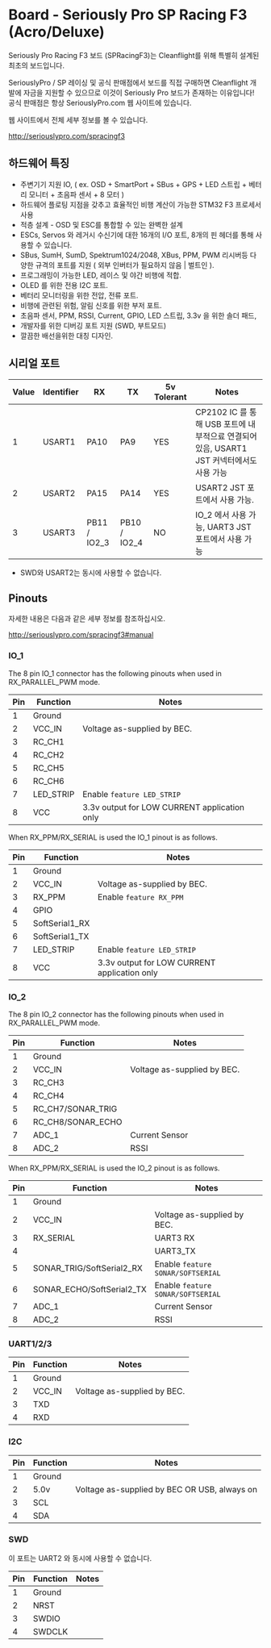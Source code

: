 # Board - Seriously Pro SP Racing F3 (Acro/Deluxe)

Seriously Pro Racing F3 보드 (SPRacingF3)는 Cleanflight를 위해 특별히 설계된 최초의 보드입니다.

SeriouslyPro / SP 레이싱 및 공식 판매점에서 보드를 직접 구매하면 Cleanflight 개발에 자금을 지원할 수 있으므로 이것이 Seriously Pro 보드가 존재하는 이유입니다! 공식 판매점은 항상 SeriouslyPro.com 웹 사이트에 있습니다.

웹 사이트에서 전체 세부 정보를 볼 수 있습니다.

http://seriouslypro.com/spracingf3

## 하드웨어 특징

* 주변기기 지원 IO, ( ex. OSD + SmartPort + SBus + GPS + LED 스트립 + 베터리 모니터 + 초음파 센서 + 8 모터 )
* 하드웨어 플로팅 지점을 갖추고 효율적인 비행 계산이 가능한 STM32 F3 프로세서 사용
* 적층 설계 - OSD 및 ESC를 통합할 수 있는 완벽한 설계
* ESCs, Servos 와 레거시 수신기에 대한 16개의 I/O 포트, 8개의 핀 헤더를 통해 사용할 수 있습니다.
* SBus, SumH, SumD, Spektrum1024/2048, XBus, PPM, PWM 리시버등 다양한 규격의 포트를 지원 ( 외부 인버터가 필요하지 않음 | 벌트인 ).
* 프로그래밍이 가능한 LED, 레이스 및 야간 비행에 적합.
* OLED 를 위한 전용 I2C 포트.
* 베터리 모니터링을 위한 전압, 전류 포트.
* 비행에 관련된 위험, 알림 신호를 위한 부저 포트.
* 초음파 센서, PPM, RSSI, Current, GPIO, LED 스트립, 3.3v 을 위한 솔더 패드, 
* 개발자를 위한 디버깅 포트 지원 (SWD, 부트모드)
* 깔끔한 배선을위한 대칭 디자인.

## 시리얼 포트

| Value | Identifier   | RX           | TX           | 5v Tolerant | Notes                                                                                       |
| ----- | ------------ | ------------ | ------------ | ----------- | ------------------------------------------------------------------------------------------- |
| 1     | USART1       | PA10         | PA9          | YES         | CP2102 IC 를 통해 USB 포트에 내부적으료 연결되어있음, USART1 JST 커넥터에서도 사용 가능 |
| 2     | USART2       | PA15         | PA14         | YES         | USART2 JST 포트에서 사용 가능. |
| 3     | USART3       | PB11 / IO2_3 | PB10 / IO2_4 | NO          | IO_2 에서 사용 가능, UART3 JST 포트에서 사용 가능 |

* SWD와 USART2는 동시에 사용할 수 없습니다.

## Pinouts

자세한 내용은 다음과 같은 세부 정보를 참조하십시오.

http://seriouslypro.com/spracingf3#manual

### IO_1

The 8 pin IO_1 connector has the following pinouts when used in RX_PARALLEL_PWM mode.

| Pin | Function       | Notes                                        |
| --- | -------------- | -------------------------------------------- |
| 1   | Ground         |                                              |
| 2   | VCC_IN         | Voltage as-supplied by BEC.                  |
| 3   | RC_CH1         | |
| 4   | RC_CH2         | |
| 5   | RC_CH5         | |
| 6   | RC_CH6         | |
| 7   | LED_STRIP      | Enable `feature LED_STRIP`                   |
| 8   | VCC            | 3.3v output for LOW CURRENT application only |

When RX_PPM/RX_SERIAL is used the IO_1 pinout is as follows.

| Pin | Function       | Notes                                        |
| --- | -------------- | -------------------------------------------- |
| 1   | Ground         |                                              |
| 2   | VCC_IN         | Voltage as-supplied by BEC.                  |
| 3   | RX_PPM         | Enable `feature RX_PPM`                      |
| 4   | GPIO           |                                              | 
| 5   | SoftSerial1_RX |                                              | 
| 6   | SoftSerial1_TX |                                              | 
| 7   | LED_STRIP      | Enable `feature LED_STRIP`                   |
| 8   | VCC            | 3.3v output for LOW CURRENT application only |

### IO_2

The 8 pin IO_2 connector has the following pinouts when used in RX_PARALLEL_PWM mode.

| Pin | Function          | Notes                                        |
| --- | ----------------- | -------------------------------------------- |
| 1   | Ground            |                                              |
| 2   | VCC_IN            | Voltage as-supplied by BEC.                  |
| 3   | RC_CH3            |                                              |
| 4   | RC_CH4            |                                              |
| 5   | RC_CH7/SONAR_TRIG |                                              |
| 6   | RC_CH8/SONAR_ECHO |                                              |
| 7   | ADC_1             | Current Sensor                               |
| 8   | ADC_2             | RSSI                                         |

When RX_PPM/RX_SERIAL is used the IO_2 pinout is as follows.

| Pin | Function                  | Notes                                        |
| --- | ------------------------- | -------------------------------------------- |
| 1   | Ground                    |                                              |
| 2   | VCC_IN                    | Voltage as-supplied by BEC.                  |
| 3   | RX_SERIAL                 | UART3 RX                                     |
| 4   |                           | UART3_TX                                     | 
| 5   | SONAR_TRIG/SoftSerial2_RX | Enable `feature SONAR/SOFTSERIAL`     | 
| 6   | SONAR_ECHO/SoftSerial2_TX | Enable `feature SONAR/SOFTSERIAL`     | 
| 7   | ADC_1                     | Current Sensor                               |
| 8   | ADC_2                     | RSSI                                         |

### UART1/2/3

| Pin | Function       | Notes                                        |
| --- | -------------- | -------------------------------------------- |
| 1   | Ground         |                                              |
| 2   | VCC_IN         | Voltage as-supplied by BEC.                  |
| 3   | TXD            |                                              |
| 4   | RXD            |                                              |

### I2C

| Pin | Function       | Notes                                        |
| --- | -------------- | -------------------------------------------- |
| 1   | Ground         |                                              |
| 2   | 5.0v           | Voltage as-supplied by BEC OR USB, always on |
| 3   | SCL            |                                              |
| 4   | SDA            |                                              |

### SWD

이 포트는 UART2 와 동시에 사용할 수 없습니다.

| Pin | Function       | Notes                                        |
| --- | -------------- | -------------------------------------------- |
| 1   | Ground         |                                              |
| 2   | NRST           |                                              |
| 3   | SWDIO          |                                              |
| 4   | SWDCLK         |                                              |

